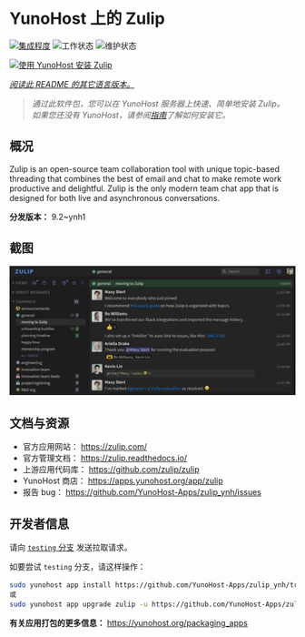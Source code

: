 <!--
注意：此 README 由 <https://github.com/YunoHost/apps/tree/master/tools/readme_generator> 自动生成
请勿手动编辑。
-->

# YunoHost 上的 Zulip

[![集成程度](https://dash.yunohost.org/integration/zulip.svg)](https://ci-apps.yunohost.org/ci/apps/zulip/) ![工作状态](https://ci-apps.yunohost.org/ci/badges/zulip.status.svg) ![维护状态](https://ci-apps.yunohost.org/ci/badges/zulip.maintain.svg)

[![使用 YunoHost 安装 Zulip](https://install-app.yunohost.org/install-with-yunohost.svg)](https://install-app.yunohost.org/?app=zulip)

*[阅读此 README 的其它语言版本。](./ALL_README.md)*

> *通过此软件包，您可以在 YunoHost 服务器上快速、简单地安装 Zulip。*  
> *如果您还没有 YunoHost，请参阅[指南](https://yunohost.org/install)了解如何安装它。*

## 概况

Zulip is an open-source team collaboration tool with unique topic-based threading that combines the best of email and chat to make remote work productive and delightful. Zulip is the only modern team chat app that is designed for both live and asynchronous conversations.

**分发版本：** 9.2~ynh1

## 截图

![Zulip 的截图](./doc/screenshots/screenshot.webp)

## 文档与资源

- 官方应用网站： <https://zulip.com/>
- 官方管理文档： <https://zulip.readthedocs.io/>
- 上游应用代码库： <https://github.com/zulip/zulip>
- YunoHost 商店： <https://apps.yunohost.org/app/zulip>
- 报告 bug： <https://github.com/YunoHost-Apps/zulip_ynh/issues>

## 开发者信息

请向 [`testing` 分支](https://github.com/YunoHost-Apps/zulip_ynh/tree/testing) 发送拉取请求。

如要尝试 `testing` 分支，请这样操作：

```bash
sudo yunohost app install https://github.com/YunoHost-Apps/zulip_ynh/tree/testing --debug
或
sudo yunohost app upgrade zulip -u https://github.com/YunoHost-Apps/zulip_ynh/tree/testing --debug
```

**有关应用打包的更多信息：** <https://yunohost.org/packaging_apps>
